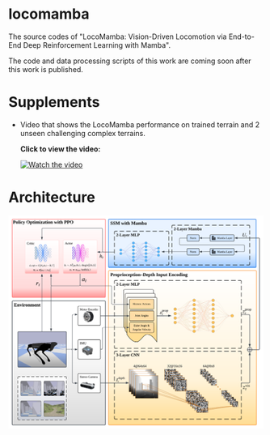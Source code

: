 # locomamba

The source codes of "LocoMamba: Vision-Driven Locomotion via End-to-End Deep Reinforcement Learning with Mamba".

The code and data processing scripts of this work are coming soon after this work is published.

# Supplements

- Video that shows the LocoMamba performance on trained terrain and 2 unseen challenging complex terrains.

  **Click to view the video:**

  <a href="https://www.youtube.com/watch?v=9s9Y0j7Zhtk" target="_blank">
  <img src="https://i9.ytimg.com/vi_webp/9s9Y0j7Zhtk/sddefault.webp?v=68b0a8f3&sqp=CJTowsUG&rs=AOn4CLDoCtdciQPKTS2unlQ_TiLPhu7WpA" 
       alt="Watch the video"
       width="400"/>
  </a>

# Architecture

  <img src="media/Architecture.png" alt="Local Pic" width="700"/>
